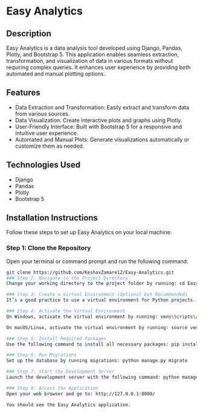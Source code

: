 # Easy Analytics

## Description
Easy Analytics is a data analysis tool developed using Django, Pandas, Plotly, and Bootstrap 5. This application enables seamless extraction, transformation, and visualization of data in various formats without requiring complex queries. It enhances user experience by providing both automated and manual plotting options.

## Features
- Data Extraction and Transformation: Easily extract and transform data from various sources.
- Data Visualization: Create interactive plots and graphs using Plotly.
- User-Friendly Interface: Built with Bootstrap 5 for a responsive and intuitive user experience.
- Automated and Manual Plots: Generate visualizations automatically or customize them as needed.

## Technologies Used
- Django
- Pandas
- Plotly
- Bootstrap 5

## Installation Instructions

Follow these steps to set up Easy Analytics on your local machine:

### Step 1: Clone the Repository
Open your terminal or command prompt and run the following command:
```bash
git clone https://github.com/KeshavZamare12/Easy-Analytics.git
### Step 2: Navigate to the Project Directory
Change your working directory to the project folder by running: cd Easy-Analytics

### Step 3: Create a Virtual Environment (Optional but Recommended)
It’s a good practice to use a virtual environment for Python projects. Create one by running: python -m venv venv

### Step 4: Activate the Virtual Environment
On Windows, activate the virtual environment by running: venv\Scripts\activate

On macOS/Linux, activate the virtual environment by running: source venv/bin/activate

### Step 5: Install Required Packages
Use the following command to install all necessary packages: pip install -r requirements.txt

### Step 6: Run Migrations
Set up the database by running migrations: python manage.py migrate

### Step 7: Start the Development Server
Launch the development server with the following command: python manage.py runserver

### Step 8: Access the Application
Open your web browser and go to: http://127.0.0.1:8000/

You should see the Easy Analytics application.
